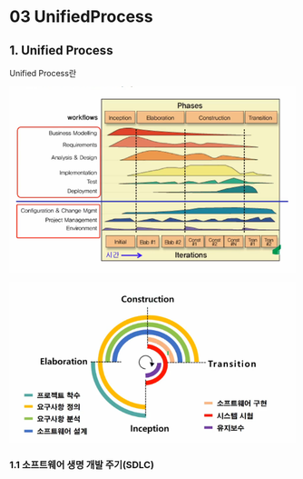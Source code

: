 03 UnifiedProcess
================

## 1. Unified Process

Unified Process란 

![unifiedProcess](./img/unified_process.png)

![unifiedProcess2](./img/unified_process2.png)

### 1.1 소프트웨어 생명 개발 주기(SDLC)

